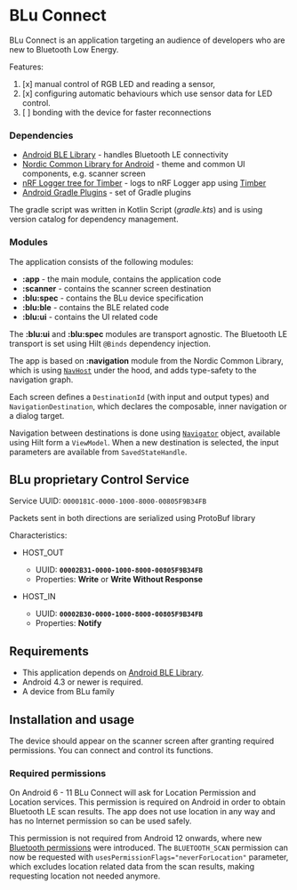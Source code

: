 # BLu Connect

BLu Connect is an application targeting an audience of developers who are new to 
Bluetooth Low Energy. 


Features:
1. [x] manual control of RGB LED and reading a sensor,
2. [x] configuring automatic behaviours which use sensor data for LED control.
3. [ ] bonding with the device for faster reconnections



### Dependencies

* [Android BLE Library](https://github.com/NordicSemiconductor/Android-BLE-Library/) - handles Bluetooth LE connectivity
* [Nordic Common Library for Android](https://github.com/NordicPlayground/Android-Common-Libraries) - theme and common UI components, e.g. scanner screen
* [nRF Logger tree for Timber](https://github.com/NordicSemiconductor/nRF-Logger-API) - logs to nRF Logger app using [Timber](https://github.com/JakeWharton/timber)
* [Android Gradle Plugins](https://github.com/NordicSemiconductor/Android-Gradle-Plugins) - set of Gradle plugins

The gradle script was written in Kotlin Script (*gradle.kts*) and is using version catalog for 
dependency management.

### Modules

The application consists of the following modules:

* **:app** - the main module, contains the application code
* **:scanner** - contains the scanner screen destination
* **:blu:spec** - contains the BLu device specification
* **:blu:ble** - contains the BLE related code
* **:blu:ui** - contains the UI related code

The **:blu:ui** and **:blu:spec** modules are transport agnostic. The Bluetooth LE transport
is set using Hilt `@Binds` dependency injection.

The app is based on **:navigation** module from the Nordic Common Library, which is using 
[`NavHost`](https://developer.android.com/jetpack/compose/navigation) under the hood, and adds 
type-safety to the navigation graph.

Each screen defines a `DestinationId` (with input and output types) and `NavigationDestination`, 
which declares the composable, inner navigation or a dialog target. 


Navigation between destinations is done using [`Navigator`](https://github.com/NordicPlayground/Android-Common-Libraries/blob/d8e60628a877eccf8592da4889cf12afdbc08e44/navigation/src/main/java/no/nordicsemi/android/common/navigation/Navigator.kt) object, 
available using Hilt form a `ViewModel`. When a new destination is selected, the input parameters 
are available from `SavedStateHandle`.

## BLu proprietary Control Service

Service UUID: `0000181C-0000-1000-8000-00805F9B34FB`

Packets sent in both directions are serialized using ProtoBuf library 

Characteristics:

- HOST_OUT
  - UUID: **`00002B31-0000-1000-8000-00805F9B34FB`**
  - Properties: **Write** or **Write Without Response**


- HOST_IN
  - UUID: **`00002B30-0000-1000-8000-00805F9B34FB`**
  - Properties: **Notify**
  

## Requirements

* This application depends on [Android BLE Library](https://github.com/NordicSemiconductor/Android-BLE-Library/).
* Android 4.3 or newer is required.
* A device from BLu family 

## Installation and usage

The device should appear on the scanner screen after granting required permissions.
You can connect and control its functions.

### Required permissions

On Android 6 - 11 BLu Connect will ask for Location Permission and Location services. 
This permission is required on Android in order to obtain Bluetooth LE scan results. The app does not
use location in any way and has no Internet permission so can be used safely.

This permission is not required from Android 12 onwards, where new 
[Bluetooth permissions](https://developer.android.com/guide/topics/connectivity/bluetooth/permissions)
were introduced. The `BLUETOOTH_SCAN` permission can now be requested with 
`usesPermissionFlags="neverForLocation"` parameter, which excludes location related data from the
scan results, making requesting location not needed anymore.